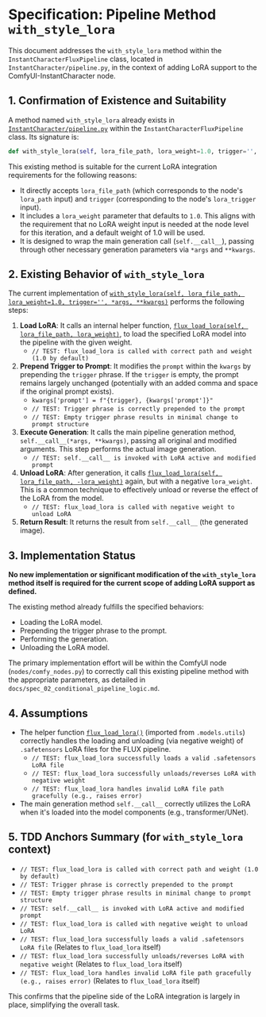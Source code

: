 # Specification: Pipeline Method `with_style_lora`

This document addresses the `with_style_lora` method within the `InstantCharacterFluxPipeline` class, located in `InstantCharacter/pipeline.py`, in the context of adding LoRA support to the ComfyUI-InstantCharacter node.

## 1. Confirmation of Existence and Suitability

A method named `with_style_lora` already exists in [`InstantCharacter/pipeline.py`](InstantCharacter/pipeline.py:552) within the `InstantCharacterFluxPipeline` class. Its signature is:

```python
def with_style_lora(self, lora_file_path, lora_weight=1.0, trigger='', *args, **kwargs):
```

This existing method is suitable for the current LoRA integration requirements for the following reasons:
-   It directly accepts `lora_file_path` (which corresponds to the node's `lora_path` input) and `trigger` (corresponding to the node's `lora_trigger` input).
-   It includes a `lora_weight` parameter that defaults to `1.0`. This aligns with the requirement that no LoRA weight input is needed at the node level for this iteration, and a default weight of 1.0 will be used.
-   It is designed to wrap the main generation call (`self.__call__`), passing through other necessary generation parameters via `*args` and `**kwargs`.

## 2. Existing Behavior of `with_style_lora`

The current implementation of [`with_style_lora(self, lora_file_path, lora_weight=1.0, trigger='', *args, **kwargs)`](InstantCharacter/pipeline.py:552) performs the following steps:

1.  **Load LoRA**: It calls an internal helper function, [`flux_load_lora(self, lora_file_path, lora_weight)`](InstantCharacter/pipeline.py:12), to load the specified LoRA model into the pipeline with the given weight.
    -   `// TEST: flux_load_lora is called with correct path and weight (1.0 by default)`
2.  **Prepend Trigger to Prompt**: It modifies the `prompt` within the `kwargs` by prepending the `trigger` phrase. If the `trigger` is empty, the prompt remains largely unchanged (potentially with an added comma and space if the original prompt exists).
    -   `kwargs['prompt'] = f"{trigger}, {kwargs['prompt']}"`
    -   `// TEST: Trigger phrase is correctly prepended to the prompt`
    -   `// TEST: Empty trigger phrase results in minimal change to prompt structure`
3.  **Execute Generation**: It calls the main pipeline generation method, `self.__call__(*args, **kwargs)`, passing all original and modified arguments. This step performs the actual image generation.
    -   `// TEST: self.__call__ is invoked with LoRA active and modified prompt`
4.  **Unload LoRA**: After generation, it calls [`flux_load_lora(self, lora_file_path, -lora_weight)`](InstantCharacter/pipeline.py:12) again, but with a negative `lora_weight`. This is a common technique to effectively unload or reverse the effect of the LoRA from the model.
    -   `// TEST: flux_load_lora is called with negative weight to unload LoRA`
5.  **Return Result**: It returns the result from `self.__call__` (the generated image).

## 3. Implementation Status

**No new implementation or significant modification of the `with_style_lora` method itself is required for the current scope of adding LoRA support as defined.**

The existing method already fulfills the specified behaviors:
-   Loading the LoRA model.
-   Prepending the trigger phrase to the prompt.
-   Performing the generation.
-   Unloading the LoRA model.

The primary implementation effort will be within the ComfyUI node (`nodes/comfy_nodes.py`) to correctly call this existing pipeline method with the appropriate parameters, as detailed in `docs/spec_02_conditional_pipeline_logic.md`.

## 4. Assumptions

-   The helper function [`flux_load_lora()`](InstantCharacter/pipeline.py:12) (imported from `.models.utils`) correctly handles the loading and unloading (via negative weight) of `.safetensors` LoRA files for the FLUX pipeline.
    -   `// TEST: flux_load_lora successfully loads a valid .safetensors LoRA file`
    -   `// TEST: flux_load_lora successfully unloads/reverses LoRA with negative weight`
    -   `// TEST: flux_load_lora handles invalid LoRA file path gracefully (e.g., raises error)`
-   The main generation method `self.__call__` correctly utilizes the LoRA when it's loaded into the model components (e.g., transformer/UNet).

## 5. TDD Anchors Summary (for `with_style_lora` context)

-   `// TEST: flux_load_lora is called with correct path and weight (1.0 by default)`
-   `// TEST: Trigger phrase is correctly prepended to the prompt`
-   `// TEST: Empty trigger phrase results in minimal change to prompt structure`
-   `// TEST: self.__call__ is invoked with LoRA active and modified prompt`
-   `// TEST: flux_load_lora is called with negative weight to unload LoRA`
-   `// TEST: flux_load_lora successfully loads a valid .safetensors LoRA file` (Relates to `flux_load_lora` itself)
-   `// TEST: flux_load_lora successfully unloads/reverses LoRA with negative weight` (Relates to `flux_load_lora` itself)
-   `// TEST: flux_load_lora handles invalid LoRA file path gracefully (e.g., raises error)` (Relates to `flux_load_lora` itself)

This confirms that the pipeline side of the LoRA integration is largely in place, simplifying the overall task.